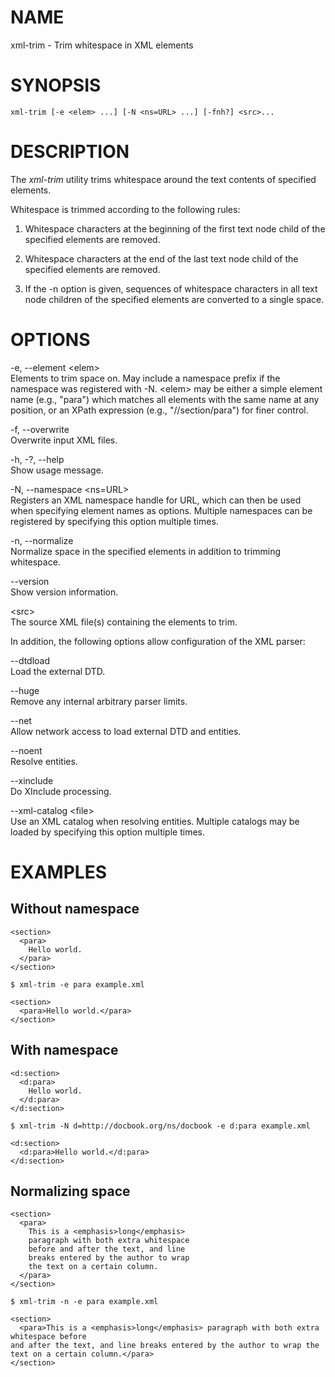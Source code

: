 NAME
====

xml-trim - Trim whitespace in XML elements

SYNOPSIS
========

    xml-trim [-e <elem> ...] [-N <ns=URL> ...] [-fnh?] <src>...

DESCRIPTION
===========

The *xml-trim* utility trims whitespace around the text contents of
specified elements.

Whitespace is trimmed according to the following rules:

1.  Whitespace characters at the beginning of the first text node child
    of the specified elements are removed.

2.  Whitespace characters at the end of the last text node child of the
    specified elements are removed.

3.  If the -n option is given, sequences of whitespace characters in all
    text node children of the specified elements are converted to a
    single space.

OPTIONS
=======

-e, --element &lt;elem&gt;  
Elements to trim space on. May include a namespace prefix if the
namespace was registered with -N. &lt;elem&gt; may be either a simple
element name (e.g., "para") which matches all elements with the same
name at any position, or an XPath expression (e.g., "//section/para")
for finer control.

-f, --overwrite  
Overwrite input XML files.

-h, -?, --help  
Show usage message.

-N, --namespace &lt;ns=URL&gt;  
Registers an XML namespace handle for URL, which can then be used when
specifying element names as options. Multiple namespaces can be
registered by specifying this option multiple times.

-n, --normalize  
Normalize space in the specified elements in addition to trimming
whitespace.

--version  
Show version information.

&lt;src&gt;  
The source XML file(s) containing the elements to trim.

In addition, the following options allow configuration of the XML
parser:

--dtdload  
Load the external DTD.

--huge  
Remove any internal arbitrary parser limits.

--net  
Allow network access to load external DTD and entities.

--noent  
Resolve entities.

--xinclude  
Do XInclude processing.

--xml-catalog &lt;file&gt;  
Use an XML catalog when resolving entities. Multiple catalogs may be
loaded by specifying this option multiple times.

EXAMPLES
========

Without namespace
-----------------

    <section>
      <para>
        Hello world.
      </para>
    </section>

    $ xml-trim -e para example.xml

    <section>
      <para>Hello world.</para>
    </section>

With namespace
--------------

    <d:section>
      <d:para>
        Hello world.
      </d:para>
    </d:section>

    $ xml-trim -N d=http://docbook.org/ns/docbook -e d:para example.xml

    <d:section>
      <d:para>Hello world.</d:para>
    </d:section>

Normalizing space
-----------------

    <section>
      <para>
        This is a <emphasis>long</emphasis>
        paragraph with both extra whitespace
        before and after the text, and line
        breaks entered by the author to wrap
        the text on a certain column.
      </para>
    </section>

    $ xml-trim -n -e para example.xml

    <section>
      <para>This is a <emphasis>long</emphasis> paragraph with both extra whitespace before
    and after the text, and line breaks entered by the author to wrap the
    text on a certain column.</para>
    </section>
